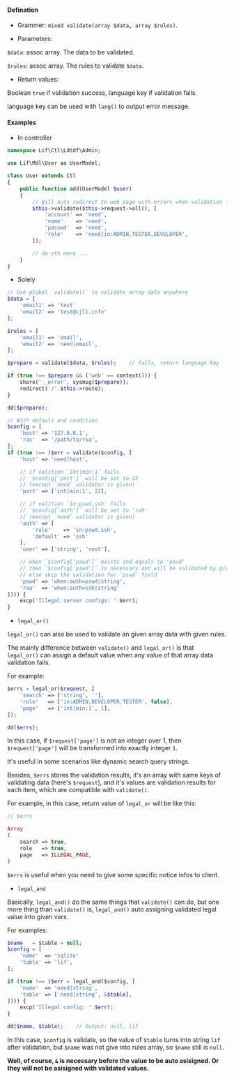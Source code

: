 #### Defination

- Grammer: `mixed validate(array $data, array $rules)`.

- Parameters:

`$data`: assoc array. The data to be validated.

`$rules`: assoc array. The rules to validate `$data`.

- Return values:

Boolean `true` if validation success, language key if validation fails.

language key can be used with `lang()` to output error message.

#### Examples

- In controller

``` php
namespace Lif\Ctl\Ldtdf\Admin;

use Lif\Mdl\User as UserModel;

class User extends Ctl
{
    public function add(UserModel $user)
    {
        // Will auto redirect to web page with errors when validation fails
        $this->validate($this->request->all(), [
            'account' => 'need',
            'name'    => 'need',
            'passwd'  => 'need',
            'role'    => 'need|in:ADMIN,TESTER,DEVELOPER',
        ]);

        // do sth more ...
    }
}
```

- Solely

``` php
// Use global `validate()` to validate array data anywhere
$data = [
    'email1' => 'test'
    'email2' => 'test@cjli.info'
];

$rules = [
    'email1' => 'email',
    'email2' => 'need|email',
];

$prepare = validate($data, $rules);    // fails, return language key

if (true !== $prepare && ('web' == context())) {
    share('__error', sysmsg($prepare));
    redirect('/'.$this->route);
}

dd($prepare);

// With default and condition
$config = [
    'host' => '127.0.0.1',
    'ras'  => '/path/to/rsa',
];
if (true !== ($err = validate($config, [
    'host' => 'need|host',

    // if valition `int|min:1` fails
    // `$config['port']` will be set to 22
    // (except `need` validator is given)
    'port' => ['int|min:1', 22],

    // if valition `in:pswd,ssh` fails
    // `$config['auth']` will be set to 'ssh'
    // (except `need` validator is given)
    'auth' => [
        'rule'    => 'in:pswd,ssh',
        'default' => 'ssh'
    ],
    'user' => ['string', 'root'],

    // when `$config['pswd']` exists and equals to 'pswd'
    // then `$config['pswd']` is necessary and will be validated by given rules
    // else skip the validation for `pswd` field
    'pswd' => 'when:auth=pswd|string',
    'rsa'  => 'when:auth=ssh|string'
]))) {
    excp('Illegal server configs: '.$err);
}
```

- `legal_or()`

`legal_or()` can also be used to validate an given array data with given rules.

The mainly difference between `validate()` and `legal_or()` is that `legal_or()` can assign a default value when any value of that array data validation fails.

For example:

``` php
$errs = legal_or($request, [
    'search' => ['string', ''],
    'role'   => ['in:ADMIN,DEVELOPER,TESTER', false],
    'page'   => ['int|min:1', 1],
]);

dd($errs);
```

In this case, if `$request['page']` is not an integer over 1, then `$request['page']` will be transformed into exactly integer `1`.

It's useful in some scenarios like dynamic search query strings.

Besides, `$errs` stores the validation results, it's an array with same keys of validating data (here's `$request`), and it's values are validation results for each item, which are compatible with `validate()`.

For example, in this case, return value of `legal_or` will be like this:

``` php
// $errs

Array
(
    search => true,
    role   => true,
    page   => ILLEGAL_PAGE,
)
```

`$errs` is useful when you need to give some specific notice infos to client.

- `legal_and`

Basically, `legal_and()` do the same things that `validate()` can do, but one more thing than `validate()` is, `legal_and()` auto assigning validated legal value into given vars.

For examples:

``` php
$name   = $table = null;
$config = [
    'name'  => 'sqlite'
    'table' => 'lif',
];

if (true !== ($err = legal_and($config, [
    'name'  => 'need|string',
    'table' => ['need|string', &$table],
]))) {
    excp('Illegal config: '.$err);
}

dd($name, $table);    // Output: null, lif
```

In this case, `$config` is validate, so the value of `$table` turns into string `lif` after validation, but `$name` was not give into rules array, so `$name` still is `null`.

**Well, of course, `&` is necessary before the value to be auto asisigned. Or they will not be asisigned with validated values.**
